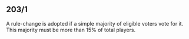 ## 203/1

A rule-change is adopted if a simple majority of eligible voters vote for it. This majority must be more than 15% of total players.